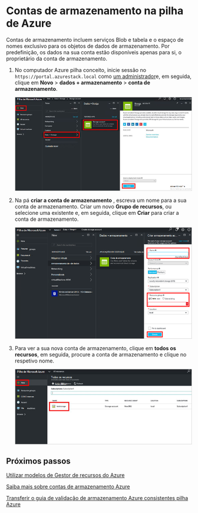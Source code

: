 <properties
    pageTitle="Contas de armazenamento na pilha de Azure | Microsoft Azure"
    description="Saiba como criar uma conta de armazenamento do Azure pilha."
    services="azure-stack"
    documentationCenter=""
    authors="ErikjeMS"
    manager="byronr"
    editor=""/>

<tags
    ms.service="azure-stack"
    ms.workload="na"
    ms.tgt_pltfrm="na"
    ms.devlang="na"
    ms.topic="get-started-article"
    ms.date="09/26/2016"
    ms.author="erikje"/>

# <a name="storage-accounts-in-azure-stack"></a>Contas de armazenamento na pilha de Azure

Contas de armazenamento incluem serviços Blob e tabela e o espaço de nomes exclusivo para os objetos de dados de armazenamento. Por predefinição, os dados na sua conta estão disponíveis apenas para si, o proprietário da conta de armazenamento.

1.  No computador Azure pilha conceito, inicie sessão no `https://portal.azurestack.local` como [um administrador](azure-stack-connect-azure-stack.md#log-in-as-a-service-administrator)e, em seguida, clique em **Novo** > **dados + armazenamento** > **conta de armazenamento**.

    ![](media/azure-stack-provision-storage-account/image01.png)

2.  Na pá **criar a conta de armazenamento** , escreva um nome para a sua conta de armazenamento. Criar um novo **Grupo de recursos**, ou selecione uma existente e, em seguida, clique em **Criar** para criar a conta de armazenamento.

    ![](media/azure-stack-provision-storage-account/image02.png)

3. Para ver a sua nova conta de armazenamento, clique em **todos os recursos**, em seguida, procure a conta de armazenamento e clique no respetivo nome.

    ![](media/azure-stack-provision-storage-account/image03.png)
    
## <a name="next-steps"></a>Próximos passos

[Utilizar modelos de Gestor de recursos do Azure](azure-stack-arm-templates.md)

[Saiba mais sobre contas de armazenamento Azure](../storage/storage-create-storage-account.md)

[Transferir o guia de validação de armazenamento Azure consistentes pilha Azure](http://aka.ms/azurestacktp1doc)
